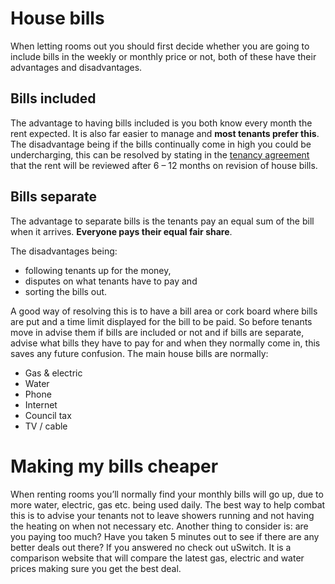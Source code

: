 House bills
===========
When letting rooms out you should first decide whether you are going to include
bills in the weekly or monthly price or not, both of these have their advantages
and disadvantages.

Bills included
--------------
The advantage to having bills included is you both know every month the rent
expected. It is also far easier to manage and **most tenants prefer this**. The
disadvantage being if the bills continually come in high you could be
undercharging, this can be resolved by stating in the [tenancy
agreement](/help/tenancyagreements) that the rent will be reviewed after 6 – 12
months on revision of house bills.

Bills separate
--------------
The advantage to separate bills is the tenants pay an equal sum of the bill when
it arrives. **Everyone pays their equal fair share**.

The disadvantages being:

* following tenants up for the money,
* disputes on what tenants have to pay and
* sorting the bills out.

A good way of resolving this is to have a bill area or cork board where bills
are put and a time limit displayed for the bill to be paid. So before tenants
move in advise them if bills are included or not and if bills are separate,
advise what bills they have to pay for and when they normally come in, this
saves any future confusion. The main house bills are normally:

* Gas & electric
* Water
* Phone
* Internet
* Council tax
* TV / cable

Making my bills cheaper
=======================
When renting rooms you’ll normally find your monthly bills will go up, due to
more water, electric, gas etc. being used daily. The best way to help combat this
is to advise your tenants not to leave showers running and not having the
heating on when not necessary etc. Another thing to consider is: are you paying
too much? Have you taken 5 minutes out to see if there are any better deals out
there? If you answered no check out uSwitch. It is a
comparison website that will compare the latest gas, electric and water prices
making sure you get the best deal.
